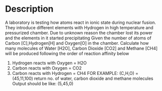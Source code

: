 # Description

A laboratory is testing how atoms react in ionic state during nuclear fusion. They introduce different elements with Hydrogen in high temperature and pressurized chamber. Due to unknown reason the chamber lost its power and the elements in it started precipitating
Given the number of atoms of Carbon [C],Hydrogen[H] and Oxygen[O] in the chamber. Calculate how many molecules of Water [H2O], Carbon Dioxide [CO2] and Methane [CH4] will be produced following the order of reaction affinity below

1. Hydrogen reacts with Oxygen   = H2O
2. Carbon   reacts with Oxygen   = CO2
3. Carbon   reacts with Hydrogen = CH4
FOR EXAMPLE:
(C,H,O) = (45,11,100)
return no. of water, carbon dioxide and methane molecules
Output should be like:
(5,45,0)